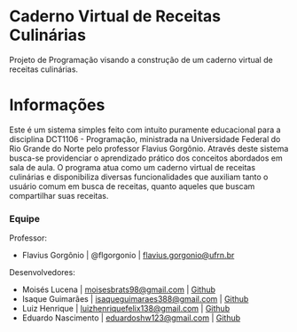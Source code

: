 # Caderno Virtual de Receitas Culinárias
Projeto de Programação visando a construção de um caderno virtual de receitas culinárias.

# Informações
Este é um sistema simples feito com intuito puramente educacional para a disciplina DCT1106 - Programação, ministrada na Universidade Federal do Rio Grande do Norte pelo professor Flavius Gorgônio. Através deste sistema busca-se providenciar o aprendizado prático dos conceitos abordados em sala de aula. O programa atua como um caderno virtual de receitas culinárias e disponibiliza diversas funcionalidades que auxiliam tanto o usuário comum em busca de receitas, quanto aqueles que buscam compartilhar suas receitas.

### Equipe
Professor: 
- Flavius Gorgônio | @flgorgonio | flavius.gorgonio@ufrn.br

Desenvolvedores:
- Moisés Lucena        | moisesbrats98@gmail.com        | [Github](https://github.com/MoisesLuc)
- Isaque Guimarães     | isaqueguimaraes388@gmail.com   | [Github](https://github.com/Isaqueguicar)
- Luiz Henrique        | luizhenriquefelix138@gmail.com | [Github](https://github.com/LuizFelixDev)
- Eduardo Nascimento   | eduardoshw123@gmail.com        | [Github](https://github.com/Eduardo-NSantos)
